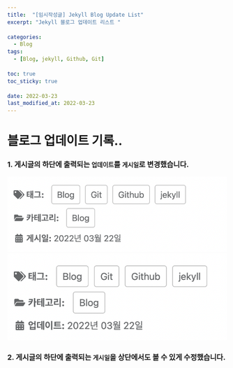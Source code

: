 ```yaml
---
title:  "[임시작성글] Jekyll Blog Update List"
excerpt: "Jekyll 블로그 업데이트 리스트 "

categories:
  - Blog
tags:
  - [Blog, jekyll, Github, Git]

toc: true
toc_sticky: true
 
date: 2022-03-23
last_modified_at: 2022-03-23
---
```


# 블로그 업데이트 기록..

### 1. 게시글의 하단에 출력되는 `업데이트`를 `게시일`로 변경했습니다.

<div class="notice--primary" markdown="1">

![ex_screenshot](./2022-03-23-BlogUpdateList/post_date.png)
![ex_screenshot](./2022-03-23-BlogUpdateList/post_update.png)

<div>


### 2. 게시글의 하단에 출력되는 `게시일`을 상단에서도 볼 수 있게 수정했습니다.